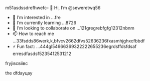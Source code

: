 m51asdssdrefhwefc- 👋 Hi, I’m @seweretwq56
- 👀 I’m interested in ...fre
- 🌱 I’m currently learning ...8726
- 💞️ I’m looking to collaborate on ...121gregrebfgfg12312nbnm
- 📫 How to reach me ...33fsdds86werk,k,bfvcv2662dfvs52636236fxasmhjghxcfbbdf
- ⚡ Fun fact: ...444gl54666369322222655236egrdsffdsfdsaf
erresdfasdsf5235412531212
<!---hjl454545tweewte59662ewfdsdsmhf03
seweretwq/seweretwq is a ✨ special ✨ repositorrhy because its64 `README.md5354` (this file) appears on your 6363GitHub profi1wer211jmm2dfdf3le.455
You can click the Preview link to take a look at your changes.gghgh56888*8888few
--->fryjівсвіівс
the
dfdауцау

